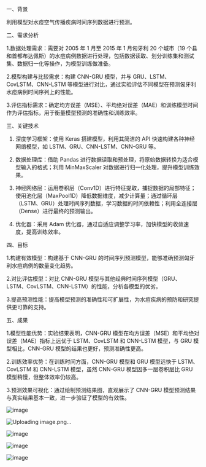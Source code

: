 一、背景

利用模型对水痘空气传播疾病时间序列数据进行预测。

二、需求分析

1.数据处理需求：需要对 2005 年 1 月至 2015 年 1 月匈牙利 20 个城市（19 个县和首都布达佩斯）的水痘病例数据进行处理，包括数据读取、划分训练集和测试集、数据归一化等操作，为模型训练做准备。

2.模型构建与比较需求：构建 CNN-GRU 模型，并与 GRU、LSTM、CovLSTM、CNN-LSTM 等模型进行对比，通过实验评估不同模型在预测匈牙利水痘病例时间序列上的性能。

3.评估指标需求：确定均方误差（MSE）、平均绝对误差（MAE）和训练模型时间作为评估指标，用于衡量模型预测的准确性和训练效率。

三、关键技术

1. 深度学习框架：使用 Keras 搭建模型，利用其简洁的 API 快速构建各种神经网络模型，如 LSTM、GRU、CNN-LSTM、CNN-GRU 等。
   
3. 数据处理库：借助 Pandas 进行数据读取和预处理，将原始数据转换为适合模型输入的格式；利用 MinMaxScaler 对数据进行归一化处理，提升模型训练效果。
   
5. 神经网络层：运用卷积层（Conv1D）进行特征提取，捕捉数据的局部特征；使用池化层（MaxPool1D）降低数据维度，减少计算量；通过循环层（LSTM、GRU）处理时间序列数据，学习数据的时间依赖性；利用全连接层（Dense）进行最终的预测输出。
   
7. 优化器：采用 Adam 优化器，通过自适应调整学习率，加快模型的收敛速度，提高训练效率。
   
四、目标

1.构建有效模型：构建基于 CNN-GRU 的时间序列预测模型，能够准确预测匈牙利水痘病例的数量变化趋势。

2.对比评估模型：对比 CNN-GRU 模型与其他经典时间序列模型（GRU、LSTM、CovLSTM、CNN-LSTM）的性能，分析各模型的优劣。

3.提高预测性能：提高模型预测的准确性和可扩展性，为水痘疾病的预防和研究提供更可靠的支持。

五、成果

1.模型性能优势：实验结果表明，CNN-GRU 模型在均方误差（MSE）和平均绝对误差（MAE）指标上远优于 LSTM、CovLSTM 和 CNN-LSTM 模型，与 GRU 模型相比，CNN-GRU 模型的结果也更好，预测准确性更高。

2.训练效率优势：在训练时间方面，CNN-GRU 模型和 GRU 模型远快于 LSTM、CovLSTM 和 CNN-LSTM 模型，虽然 CNN-GRU 模型因多一层卷积层比 GRU 模型稍慢，但整体效率仍较高。

3.预测效果可视化：通过绘制预测结果图，直观展示了 CNN-GRU 模型预测结果与真实结果基本一致，进一步验证了模型的有效性。

![image](https://github.com/user-attachments/assets/7a46bf86-70c7-4e22-8643-19894e30bc32)

![Uploading image.png…]()


![image](https://github.com/user-attachments/assets/ffc698a4-bb4a-4405-a651-302d53032c55)

![image](https://github.com/user-attachments/assets/e18384fc-e3b2-4ad7-9c46-67c43c5f2b41)

![image](https://github.com/user-attachments/assets/c8f9cd81-aaff-41fd-9b7a-f21d9ea5577b)
